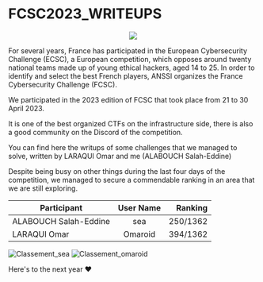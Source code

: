 # FCSC2023_WRITEUPS

<p align="center">
  <img src="https://github.com/Alabouchsalaheddine/FCSC2023_WRITEUPS/assets/26192792/2370b968-7848-4b70-a6de-68c256794678">
</p>


For several years, France has participated in the European Cybersecurity Challenge (ECSC), a European competition, which opposes around twenty national teams made up of young ethical hackers, aged 14 to 25. In order to identify and select the best French players, ANSSI organizes the France Cybersecurity Challenge (FCSC).

We participated in the 2023 edition of FCSC that took place from 21 to 30 April 2023.

It is one of the best organized CTFs on the infrastructure side, there is also a good community on the Discord of the competition.

You can find here the writups of some challenges that we managed to solve, written by LARAQUI Omar and me (ALABOUCH Salah-Eddine)

Despite being busy on other things during the last four days of the competition, we managed to secure a commendable ranking in an area that we are still exploring.

| Participant        | User Name           | Ranking  |
| ------------- |:-------------:| -----:|
| ALABOUCH Salah-Eddine      | sea | 250/1362 |
| LARAQUI Omar      | Omaroid      |   394/1362 |

![Classement_sea](https://github.com/Alabouchsalaheddine/FCSC2023_WRITEUPS/assets/26192792/64b2f264-5409-44f3-aec4-3cc7626b6a9c)
![Classement_omaroid](https://github.com/Alabouchsalaheddine/FCSC2023_WRITEUPS/assets/26192792/2043fa07-0c03-49ac-b6e9-0275fcba414f)


Here's to the next year ❤️
